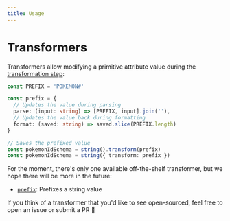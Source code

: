 ```yaml
---
title: Usage
---
```


# Transformers

Transformers allow modifying a primitive attribute value during the [transformation step](../16-actions/1-parse.md):

```ts
const PREFIX = 'POKEMON#'

const prefix = {
  // Updates the value during parsing
  parse: (input: string) => [PREFIX, input].join(''),
  // Updates the value back during formatting
  format: (saved: string) => saved.slice(PREFIX.length)
}

// Saves the prefixed value
const pokemonIdSchema = string().transform(prefix)
const pokemonIdSchema = string({ transform: prefix })
```

For the moment, there's only one available off-the-shelf transformer, but we hope there will be more in the future:

- [`prefix`](./2-prefix.md): Prefixes a string value

If you think of a transformer that you'd like to see open-sourced, feel free to open an issue or submit a PR 🤗
